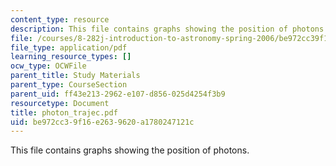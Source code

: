 ```yaml
---
content_type: resource
description: This file contains graphs showing the position of photons.
file: /courses/8-282j-introduction-to-astronomy-spring-2006/be972cc39f16e2639620a1780247121c_photon_trajec.pdf
file_type: application/pdf
learning_resource_types: []
ocw_type: OCWFile
parent_title: Study Materials
parent_type: CourseSection
parent_uid: ff43e213-2962-e107-d856-025d4254f3b9
resourcetype: Document
title: photon_trajec.pdf
uid: be972cc3-9f16-e263-9620-a1780247121c
---
```

This file contains graphs showing the position of photons.

